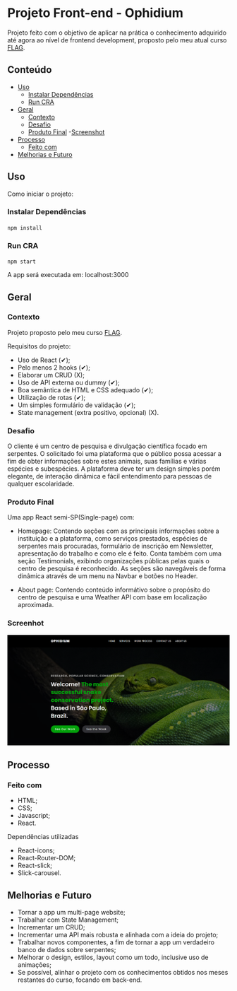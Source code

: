 # Projeto Front-end - Ophidium

Projeto feito com o objetivo de aplicar na prática o conhecimento adquirido até agora ao nível de frontend development, proposto pelo meu atual curso [FLAG](https://flag.pt/curso/full-stack-web-developer).

## Conteúdo

- [Uso](#uso)
  - [Instalar Dependências](#instalar-dependências)
  - [Run CRA](#run-CRA)
- [Geral](#geral)
  - [Contexto](#contexto)
  - [Desafio](#desafio)
  - [Produto Final](#produto-final) -[Screenshot](#screenshot)
- [Processo](#processo)
  - [Feito com](#feito-com)
- [Melhorias e Futuro](#melhorias-e-futuro)

## Uso

Como iniciar o projeto:

### Instalar Dependências

`npm install`

### Run CRA

`npm start`

A app será executada em: localhost:3000

## Geral

### Contexto

Projeto proposto pelo meu curso [FLAG](https://flag.pt/curso/full-stack-web-developer).

Requisitos do projeto:
- Uso de React (✔); 
- Pelo menos 2 hooks (✔);
- Elaborar um CRUD (X);
- Uso de API externa ou dummy (✔);
- Boa semântica de HTML e CSS adequado (✔);
- Utilização de rotas (✔);
- Um simples formulário de validação (✔);
- State management (extra positivo, opcional) (X). 
  

### Desafio

O cliente é um centro de pesquisa e divulgação científica focado em serpentes. 
O solicitado foi uma plataforma que o público possa acessar a fim de obter informações sobre estes animais, suas famílias e várias espécies e subespécies. A plataforma deve ter um design simples porém elegante, de interação dinâmica e fácil entendimento para pessoas de qualquer escolaridade. 


### Produto Final

Uma app React semi-SP(Single-page) com:

- Homepage: Contendo seções com as principais informações sobre a instituição e a plataforma, como serviços prestados, espécies de serpentes mais procuradas, formulário de inscrição em Newsletter, apresentação do trabalho e como ele é feito. Conta também com uma seção Testimonials, exibindo organizações públicas pelas quais o centro de pesquisa é reconhecido. As seções são navegáveis de forma dinâmica através de um menu na Navbar e botões no Header.
  
- About page: Contendo conteúdo informátivo sobre o propósito do centro de pesquisa e uma Weather API com base em localização aproximada.

### Screenhot

![](src/assets/images/screenshot.png)

## Processo

### Feito com

- HTML;
- CSS;
- Javascript;
- React.
  

Dependências utilizadas
- React-icons;
- React-Router-DOM;
- React-slick;
- Slick-carousel.

## Melhorias e Futuro

- Tornar a app um multi-page website;
- Trabalhar com State Management;
- Incrementar um CRUD;
- Incrementar uma API mais robusta e alinhada com a ideia do projeto;
- Trabalhar novos componentes, a fim de tornar a app um verdadeiro banco de dados sobre serpentes;
- Melhorar o design, estilos, layout como um todo, inclusive uso de animações;
- Se possível, alinhar o projeto com os conhecimentos obtidos nos meses restantes do curso, focando em back-end.
